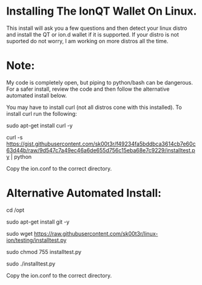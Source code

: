 # Installing The IonQT Wallet On Linux.
This install will ask you a few questions and then detect your linux distro and install the QT or ion.d wallet if it is supported. If your distro is not suported do not worry, I am working on more distros all the time.

# Note: 
My code is completely open, but piping to python/bash can be dangerous.  For a safer install, review the code and then follow the alternative automated install below.

You may have to install curl (not all distros cone with this installed). To install curl run the following:

sudo apt-get install curl -y

curl -s https://gist.githubusercontent.com/sk00t3r/f49234fa5bddbca3614cb7e60c63d44b/raw/9d547c7a49ec46a6de655d756c15eba68e7c9229/installtest.py | python

Copy the ion.conf to the correct directory.

# Alternative Automated Install:

cd /opt

sudo apt-get install git -y

sudo wget https://raw.githubusercontent.com/sk00t3r/linux-ion/testing/installtest.py

sudo chmod 755 installtest.py

sudo ./installtest.py

Copy the ion.conf to the correct directory.
